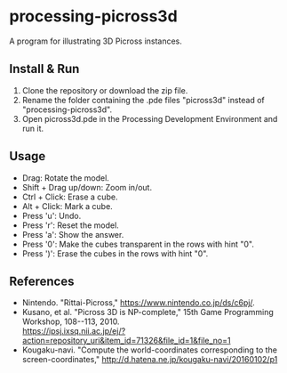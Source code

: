 # processing-picross3d

A program for illustrating 3D Picross instances.

## Install & Run
1. Clone the repository or download the zip file.
1. Rename the folder containing the .pde files "picross3d"
   instead of "processing-picross3d".
1. Open picross3d.pde in the Processing Development Environment and run it.

## Usage
* Drag: Rotate the model.
* Shift + Drag up/down: Zoom in/out.
* Ctrl + Click: Erase a cube.
* Alt  + Click: Mark a cube.
* Press 'u': Undo.
* Press 'r': Reset the model.
* Press 'a': Show the answer.
* Press '0': Make the cubes transparent in the rows with hint "0".
* Press ')': Erase the cubes in the rows with hint "0".


## References
* Nintendo. "Rittai-Picross," <https://www.nintendo.co.jp/ds/c6pj/>.
* Kusano, et al. "Picross 3D is NP-complete,"
  15th Game Programming Workshop, 108--113, 2010.  
  <https://ipsj.ixsq.nii.ac.jp/ej/?action=repository_uri&item_id=71326&file_id=1&file_no=1>
* Kougaku-navi. "Compute the world-coordinates corresponding to
  the screen-coordinates,"
  <http://d.hatena.ne.jp/kougaku-navi/20160102/p1>
